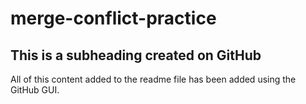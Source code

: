 # merge-conflict-practice

## This is a subheading created on GitHub

All of this content added to the readme file has been added using the GitHub GUI.
